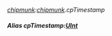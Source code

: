 _[chipmunk](../../modules/chipmunk/chipmunk-module.md):[chipmunk](../../modules/chipmunk/chipmunk-module.md).cpTimestamp_
##### Alias cpTimestamp:[UInt](../../modules/wonkey/wonkey-types-uint.md)
